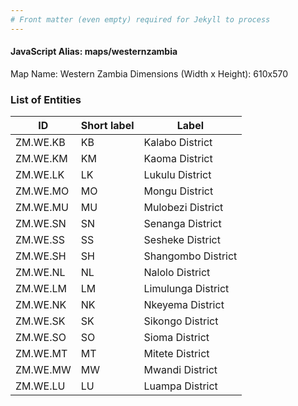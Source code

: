 ```yaml
---
# Front matter (even empty) required for Jekyll to process
---
```


#### JavaScript Alias: maps/westernzambia

Map Name: Western Zambia
Dimensions (Width x Height): 610x570





### List of Entities

ID | Short label | Label
---|---|---|
ZM.WE.KB|KB|Kalabo District
ZM.WE.KM|KM|Kaoma District
ZM.WE.LK|LK|Lukulu District
ZM.WE.MO|MO|Mongu District
ZM.WE.MU|MU|Mulobezi District
ZM.WE.SN|SN|Senanga District
ZM.WE.SS|SS|Sesheke District
ZM.WE.SH|SH|Shangombo District
ZM.WE.NL|NL|Nalolo District
ZM.WE.LM|LM|Limulunga District
ZM.WE.NK|NK|Nkeyema District
ZM.WE.SK|SK|Sikongo District
ZM.WE.SO|SO|Sioma District
ZM.WE.MT|MT|Mitete District
ZM.WE.MW|MW|Mwandi District
ZM.WE.LU|LU|Luampa District